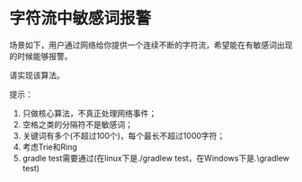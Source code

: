 # 字符流中敏感词报警

场景如下，用户通过网络给你提供一个连续不断的字符流，希望能在有敏感词出现的时候能够报警。

请实现该算法。

提示：
1. 只做核心算法，不真正处理网络事件；
2. 空格之类的分隔符不是敏感词；
3. 关键词有多个(不超过100个)，每个最长不超过1000字符；
4. 考虑Trie和Ring
5. gradle test需要通过(在linux下是./gradlew test，在Windows下是.\gradlew test)

